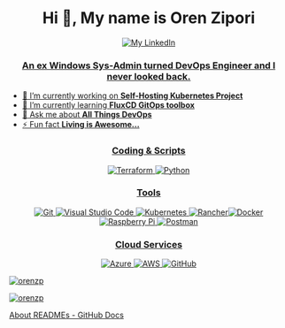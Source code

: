 <h1 align="center">Hi 👋, My name is Oren Zipori</h1>
<p align="Center"> <a href="https://linkedin.com/in/orenzipori" target="blank"><img alt="My LinkedIn" src="https://img.shields.io/badge/linkedin-%230077B5.svg?style=for-the-badge&logo=linkedin&logoColor=white"/> </p>
<h3 align="center">An ex Windows Sys-Admin turned DevOps Engineer and I never looked back.</h3>


- 🔭 I’m currently working on **Self-Hosting Kubernetes Project**
- 🌱 I’m currently learning **FluxCD GitOps toolbox**
- 💬 Ask me about **All Things DevOps**
- ⚡ Fun fact **Living is Awesome...**


<p align="center"><h3 align="center">Coding & Scripts</h3>
<p align="center"><img alt="Terraform" src="https://img.shields.io/badge/terraform-%235835CC.svg?style=for-the-badge&logo=terraform&logoColor=white"/> <img alt="Python" src="https://img.shields.io/badge/python-%2314354C.svg?style=for-the-badge&logo=python&logoColor=white"/>
<p align="center"><h3 align="center">Tools</h3>
<p align="center"><img alt="Git" src="https://img.shields.io/badge/git-%23F05033.svg?style=for-the-badge&logo=git&logoColor=white"/>
 <img alt="Visual Studio Code" src="https://img.shields.io/badge/VisualStudioCode-0078d7.svg?style=for-the-badge&logo=visual-studio-code&logoColor=white"/> <img alt="Kubernetes" src="https://img.shields.io/badge/kubernetes-%23326ce5.svg?style=for-the-badge&logo=kubernetes&logoColor=white"/>
<img alt="Rancher" src="https://img.shields.io/badge/rancher-%230075A8.svg?style=for-the-badge&logo=rancher&logoColor=white"/><img alt="Docker" src="https://img.shields.io/badge/docker-%230db7ed.svg?style=for-the-badge&logo=docker&logoColor=white"/>
<img alt="Raspberry Pi" src="https://img.shields.io/badge/-RaspberryPi-C51A4A?style=for-the-badge&logo=Raspberry-Pi"/> <img alt="Postman" src="https://img.shields.io/badge/Postman-FF6C37?style=for-the-badge&logo=postman&logoColor=red" />
<p align="center"><h3 align="center">Cloud Services</h3>
<p align="center"><img alt="Azure" src="https://img.shields.io/badge/azure-%230072C6.svg?style=for-the-badge&logo=azure-devops&logoColor=white"/>
<img alt="AWS" src="https://img.shields.io/badge/AWS-%23FF9900.svg?style=for-the-badge&logo=amazon-aws&logoColor=white"/> <img alt="GitHub" src="https://img.shields.io/badge/github-%23121011.svg?style=for-the-badge&logo=github&logoColor=white"/>
</p>

<p> <img align="center" src="https://github-readme-stats.vercel.app/api?username=orenzp&show_icons=true&locale=en" alt="orenzp"/>

<p> <img src="https://komarev.com/ghpvc/?username=orenzp&label=Profile%20views&color=0e75b6&style=flat" alt="orenzp" /> </p>

<!--
**orenzp/orenzp** is a ✨ _special_ ✨ repository because its `README.md` (this file) appears on your GitHub profile.

https://www.youtube.com/watch?v=n6d4KHSKqGk&t=0s
https://simpleicons.org/
https://github.com/badges/shields
https://shields.io/
https://github.com/abhisheknaiidu/awesome-github-profile-readme
https://github.com/Ileriayo/markdown-badges
https://github.com/marketplace/actions/github-activity-readme



Here are some ideas to get you started:

- 🔭 I’m currently working on ...
- 🌱 I’m currently learning ...
- 👯 I’m looking to collaborate on ...
- 🤔 I’m looking for help with ...
- 💬 Ask me about ...
- 📫 How to reach me: ...
- ⚡ Fun fact: ...
-->

[About READMEs - GitHub Docs](https://docs.github.com/en/github/creating-cloning-and-archiving-repositories/creating-a-repository-on-github/about-readmes)
